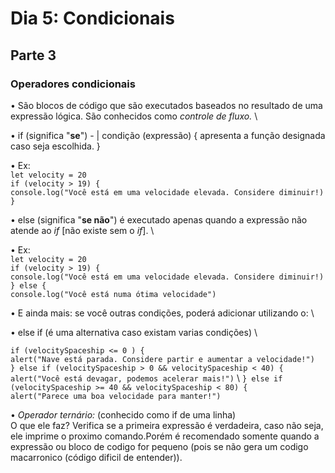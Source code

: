 # Dia 5: Condicionais

## Parte 3

### Operadores condicionais

• São blocos de código que são executados baseados no resultado de uma expressão lógica. São conhecidos como _controle de fluxo._ \

• if (significa "**se**") - | condição (expressão) {
apresenta a função designada caso seja escolhida.
}

• Ex: \
`let velocity = 20` \
`if (velocity > 19) {` \
`console.log("Você está em uma velocidade elevada. Considere diminuir!)` \
`}`

• else (significa "**se não**") é executado apenas quando a expressão não atende ao *if* [não existe sem o *if*]. \

• Ex: \
`let velocity = 20` \
`if (velocity > 19) {` \
`console.log("Você está em uma velocidade elevada. Considere diminuir!)` \
`} else {` \
`console.log("Você está numa ótima velocidade")`

• E ainda mais: se você outras condições, poderá adicionar utilizando o: \

• else if (é uma alternativa caso existam varias condições) \

`if (velocitySpaceship <= 0 ) {` \
  `alert("Nave está parada. Considere partir e aumentar a velocidade!")` \
`} else if (velocitySpaceship > 0 && velocitySpaceship < 40) {` \
  `alert("Você está devagar, podemos acelerar mais!")` \ 
`} else if (velocitySpaceship >= 40 && velocitySpaceship < 80) {` \
  `alert("Parece uma boa velocidade para manter!")` 

• *Operador ternário:* (conhecido como if de uma linha) \
O que ele faz? Verifica se a primeira expressão é verdadeira, caso não seja, ele imprime o proximo comando.Porém é recomendado somente quando a expressão ou bloco de codigo for pequeno (pois se não gera um codigo macarronico (código dificil de entender)).